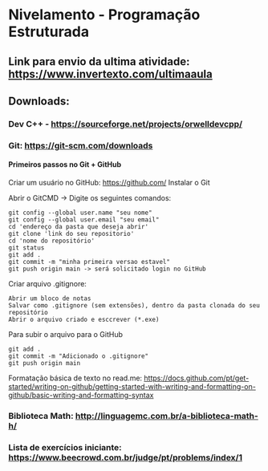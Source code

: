 # Nivelamento - Programação Estruturada
## Link para envio da ultima atividade: https://www.invertexto.com/ultimaaula
## Downloads:
### Dev C++ - https://sourceforge.net/projects/orwelldevcpp/
### Git: https://git-scm.com/downloads
#### Primeiros passos no Git + GitHub

Criar um usuário no GitHub: https://github.com/
Instalar o Git

Abrir o GitCMD -> Digite os seguintes comandos:
```
git config --global user.name "seu nome"
git config --global user.email "seu email"
cd 'endereço da pasta que deseja abrir'
git clone 'link do seu repositorio'
cd 'nome do repositório'
git status
git add .
git commit -m "minha primeira versao estavel"
git push origin main -> será solicitado login no GitHub
```

Criar arquivo .gitignore:
```
Abrir um bloco de notas
Salvar como .gitignore (sem extensões), dentro da pasta clonada do seu repositório
Abrir o arquivo criado e esccrever (*.exe)
```
Para subir o arquivo para o GitHub
```
git add .
git commit -m "Adicionado o .gitignore"
git push origin main
```
Formatação básica de texto no read.me: https://docs.github.com/pt/get-started/writing-on-github/getting-started-with-writing-and-formatting-on-github/basic-writing-and-formatting-syntax

### Biblioteca Math: http://linguagemc.com.br/a-biblioteca-math-h/
### Lista de exercícios iniciante: https://www.beecrowd.com.br/judge/pt/problems/index/1
